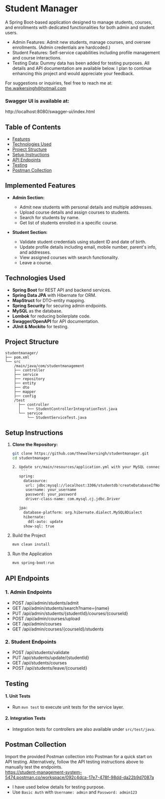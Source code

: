 # Student Manager

A Spring Boot-based application designed to manage students, courses, and enrollments with dedicated functionalities for
both admin and student users.

- Admin Features: Admit new students, manage courses, and oversee enrollments. (Admin credentials are hardcoded.)
- Student Features: Self-service capabilities including profile management and course interactions.
- Testing Data: Dummy data has been added for testing purposes.
  All details and API documentation are available below. I plan to continue enhancing this project and would appreciate
  your feedback.

For suggestions or inquiries, feel free to reach me at: [the.walkersingh@hotmail.com](the.walkersingh@hotmail.com)

### Swagger UI is available at:

http://localhost:8080/swagger-ui/index.html

## Table of Contents

- [Features](#features)
- [Technologies Used](#technologies-used)
- [Project Structure](#project-structure)
- [Setup Instructions](#setup-instructions)
- [API Endpoints](#api-endpoints)
- [Testing](#testing)
- [Postman Collection](#postman-collection)

## Implemented Features

- **Admin Section:**
    - Admit new students with personal details and multiple addresses.
    - Upload course details and assign courses to students.
    - Search for students by name.
    - Get list of students enrolled in a specific course.

- **Student Section:**
    - Validate student credentials using student ID and date of birth.
    - Update profile details including email, mobile number, parent's info, and addresses.
    - View assigned courses with search functionality.
    - Leave a course.

## Technologies Used

- **Spring Boot** for REST API and backend services.
- **Spring Data JPA** with Hibernate for ORM.
- **MapStruct** for DTO-entity mapping.
- **Spring Security** for securing admin endpoints.
- **MySQL** as the database.
- **Lombok** for reducing boilerplate code.
- **Swagger/OpenAPI** for API documentation.
- **JUnit & Mockito** for testing.

## Project Structure

```plaintext
studentmanager/
├── pom.xml
└── src
    /main/java/com/studentmanagement
    ├── controller
    ├── service
    ├── repository
    ├── entity
    ├── dto
    ├── mapper
    ├── config 
    /test
      ├── controller
      │   └── StudentControllerIntegrationTest.java
      └── service
          └── StudentServiceTest.java                
```

## Setup Instructions

1. **Clone the Repository:**
   ```bash
   git clone https://github.com/thewalkersingh/studentmanager.git
   cd studentmanager

   2. Update src/main/resources/application.yml with your MySQL connection details
       ```
      spring:
        datasource:
         url: jdbc:mysql://localhost:3306/studentdb?createDatabaseIfNotExist=true
         username: your_username
         password: your_password
         driver-class-name: com.mysql.cj.jdbc.Driver

      jpa:
        database-platform: org.hibernate.dialect.MySQL8Dialect
        hibernate:
          ddl-auto: update
        show-sql: true
      ```

3. Build the Project
    ```bash
   mvn clean install
4. Run the Application
    ```bash
    mvn spring-boot:run

## API Endpoints

### 1. Admin Endpoints

- POST /api/admin/students/admit
- GET /api/admin/students/search?name={name}
- PUT /api/admin/students/{studentId}/courses/{courseId}
- POST /api/admin/courses/upload
- GET /api/admin/courses
- GET /api/admin/courses/{courseId}/students

### 2. Student Endpoints

- POST /api/students/validate
- PUT /api/students/update/{studentId}
- GET /api/students/courses
- POST /api/students/leave/{courseId}

## Testing

#### 1. Unit Tests

- Run `mvn test` to execute unit tests for the service layer.

#### 2. Integration Tests

- Integration tests for controllers are also available under `src/test/java`.

## Postman Collection

Import the provided Postman collection into Postman for a quick start on API testing. Alternatively, follow the
API testing instructions above to manually test the endpoints.\
https://student-management-system-5474.postman.co/workspace/092c4dca-17e7-478f-98dd-da22b9d7087a

- I have used below details for testing purpose.
- Use `Basic Auth` with
  `Username: admin` and
  `Password: admin123`
